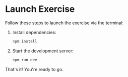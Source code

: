 # Launch Exercise

Follow these steps to launch the exercise via the terminal:

1. Install dependencies:

   ```bash
   npm install
   ```

2. Start the development server:
   ```bash
   npm run dev
   ```

That's it! You're ready to go.
